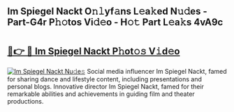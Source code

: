 ## Im Spiegel Nackt O𝚗𝚕yf𝚊ns L𝚎a𝚔ed N𝚞𝚍es - Part-G4r P𝚑𝚘tos Vi𝚍𝚎o - H𝚘𝚝 Part L𝚎a𝚔s 4vA9c

# <h2><a href="http://kfdfpom.oniu.top/?m=Im+Spiegel+Nackt">🔗👉 🔴 Im Spiegel Nackt P𝚑ot𝚘𝚜 V𝚒d𝚎o</a></h2>

[![Im Spiegel Nackt Nu𝚍e𝚜](https://i.imgur.com/0qMVB7G.gif)](http://kfdfpom.oniu.top/?m=Im+Spiegel+Nackt)
Social media influencer Im Spiegel Nackt, famed for sharing dance and lifestyle content, including presentations and personal blogs. Innovative director Im Spiegel Nackt, famed for their remarkable abilities and achievements in guiding film and theater productions.  
